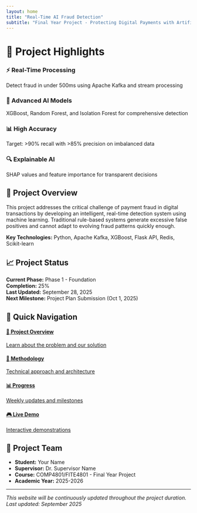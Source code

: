 ```yaml
---
layout: home
title: "Real-Time AI Fraud Detection"
subtitle: "Final Year Project - Protecting Digital Payments with Artificial Intelligence"
---
```


# 🚀 Project Highlights

<div class="highlights-grid">
  <div class="highlight-card">
    <h3>⚡ Real-Time Processing</h3>
    <p>Detect fraud in under 500ms using Apache Kafka and stream processing</p>
  </div>
  
  <div class="highlight-card">
    <h3>🤖 Advanced AI Models</h3>
    <p>XGBoost, Random Forest, and Isolation Forest for comprehensive detection</p>
  </div>
  
  <div class="highlight-card">
    <h3>📊 High Accuracy</h3>
    <p>Target: >90% recall with >85% precision on imbalanced data</p>
  </div>
  
  <div class="highlight-card">
    <h3>🔍 Explainable AI</h3>
    <p>SHAP values and feature importance for transparent decisions</p>
  </div>
</div>

## 🎯 Project Overview

This project addresses the critical challenge of payment fraud in digital transactions by developing an intelligent, real-time detection system using machine learning. Traditional rule-based systems generate excessive false positives and cannot adapt to evolving fraud patterns quickly enough.

**Key Technologies:** Python, Apache Kafka, XGBoost, Flask API, Redis, Scikit-learn

## 📈 Project Status

<div class="status-board">
  <div class="status-item">
    <strong>Current Phase:</strong> Phase 1 - Foundation
  </div>
  <div class="status-item">
    <strong>Completion:</strong> <span class="progress-bar"><span class="progress-fill" style="width: 25%"></span></span> 25%
  </div>
  <div class="status-item">
    <strong>Last Updated:</strong> September 28, 2025
  </div>
  <div class="status-item">
    <strong>Next Milestone:</strong> Project Plan Submission (Oct 1, 2025)
  </div>
</div>

## 🔗 Quick Navigation

<div class="quick-links">
  <a href="/real-time-fraud-detection-fyp/project-overview" class="link-card">
    <h4>📖 Project Overview</h4>
    <p>Learn about the problem and our solution</p>
  </a>
  
  <a href="/real-time-fraud-detection-fyp/methodology" class="link-card">
    <h4>🔧 Methodology</h4>
    <p>Technical approach and architecture</p>
  </a>
  
  <a href="/real-time-fraud-detection-fyp/progress" class="link-card">
    <h4>📊 Progress</h4>
    <p>Weekly updates and milestones</p>
  </a>
  
  <a href="/real-time-fraud-detection-fyp/demo" class="link-card">
    <h4>🎮 Live Demo</h4>
    <p>Interactive demonstrations</p>
  </a>
</div>

## 👥 Project Team

- **Student:** Your Name
- **Supervisor:** Dr. Supervisor Name
- **Course:** COMP4801/FITE4801 - Final Year Project
- **Academic Year:** 2025-2026

---

*This website will be continuously updated throughout the project duration. Last updated: September 2025*

